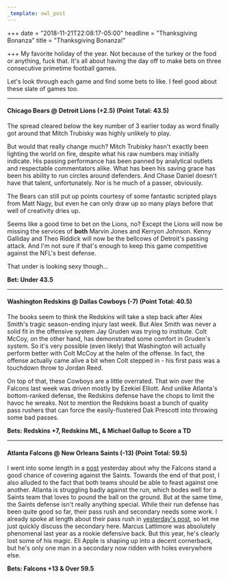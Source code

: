 ```yaml
---
_template: owl_post
---
```



+++
date = "2018-11-21T22:08:17-05:00"
headline = "Thanksgiving Bonanza"
title = "Thanksgiving Bonanza!"

+++
My favorite holiday of the year. Not because of the turkey or the food or anything, fuck that. It's all about having the day off to make bets on three consecutive primetime football games.

Let's look through each game and find some bets to like. I feel good about these slate of games too.

***

#### Chicago Bears @ Detroit Lions (+2.5) (Point Total: 43.5)

The spread cleared below the key number of 3 earlier today as word finally got around that Mitch Trubisky was highly unlikely to play.

But would that really change much? Mitch Trubisky hasn't exactly been lighting the world on fire, despite what his raw numbers may initially indicate. His passing performance has been panned by analytical outlets and respectable commentators alike. What has been his saving grace has been his ability to run circles around defenders. And Chase Daniel doesn't have that talent, unfortunately. Nor is he much of a passer, obviously.

The Bears can still put up points courtesy of some fantastic scripted plays from Matt Nagy, but even he can only draw up so many plays before that well of creativity dries up.

Seems like a good time to bet on the Lions, no? Except the Lions will now be missing the services of **both** Marvin Jones and Kerryon Johnson. Kenny Galliday and Theo Riddick will now be the bellcows of Detroit's passing attack. And I'm not sure if that's enough to keep this game competitive against the NFL's best defense.

That under is looking sexy though...

**Bet: Under 43.5**

***

#### Washington Redskins @ Dallas Cowboys (-7) (Point Total: 40.5)

The books seem to think the Redskins will take a step back after Alex Smith's tragic season-ending injury last week. But Alex Smith was never a solid fit in the offensive system Jay Gruden was trying to institute. Colt McCoy, on the other hand, has demonstrated some comfort in Gruden's system. So it's very possible (even likely) that Washington will actually perform better with Colt McCoy at the helm of the offense. In fact, the offense actually came alive a bit when Colt stepped in - his first pass was a touchdown throw to Jordan Reed.

On top of that, these Cowboys are a little overrated. That win over the Falcons last week was driven mostly by Ezekiel Elliott. And unlike Atlanta's bottom-ranked defense, the Redskins defense have the chops to limit the havoc he wreaks. Not to mention the Redskins boast a bunch of quality pass rushers that can force the easily-flustered Dak Prescott into throwing some bad passes.

**Bets: Redskins +7, Redskins ML, & Michael Gallup to Score a TD**

***

#### Atlanta Falcons @ New Orleans Saints (-13) (Point Total: 59.5)

I went into some length in a [post](https://www.owlpicks.com/posts/reviewing-atlanta-s-loss-against-the-cowboys/ "post") yesterday about why the Falcons stand a good chance of covering against the Saints. Towards the end of that post, I also alluded to the fact that both teams should be able to feast against one another. Atlanta is struggling badly against the run, which bodes well for a Saints team that loves to pound the ball on the ground. But at the same time, the Saints defense isn't really anything special. While their run defense has been quite good so far, their pass rush and secondary needs some work. I already spoke at length about their pass rush in [yesterday's post](https://www.owlpicks.com/posts/reviewing-atlanta-s-loss-against-the-cowboys/), so let me just quickly discuss the secondary here. Marcus Lattimore was absolutely phenomenal last year as a rookie defensive back. But this year, he's clearly lost some of his magic. Eli Apple is shaping up into a decent cornerback, but he's only one man in a secondary now ridden with holes everywhere else.

**Bets: Falcons +13 & Over 59.5**
